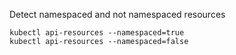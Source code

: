 Detect namespaced and not namespaced resources
```shell script
kubectl api-resources --namespaced=true
kubectl api-resources --namespaced=false
```


